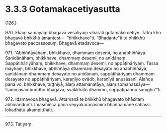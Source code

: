# 3.3.3 Gotamakacetiyasutta

(126.)

970\. Ekaṃ samayaṃ bhagavā vesāliyaṃ viharati gotamake cetiye. Tatra kho bhagavā bhikkhū āmantesi—  “bhikkhavo”ti. “Bhadante”ti te bhikkhū bhagavato paccassosuṃ. Bhagavā etadavoca—

971\. “Abhiññāyāhaṃ, bhikkhave, dhammaṃ desemi, no anabhiññāya. Sanidānāhaṃ, bhikkhave, dhammaṃ desemi, no anidānaṃ. Sappāṭihāriyāhaṃ, bhikkhave, dhammaṃ desemi, no appāṭihāriyaṃ. Tassa mayhaṃ, bhikkhave, abhiññāya dhammaṃ desayato no anabhiññāya, sanidānaṃ dhammaṃ desayato no anidānaṃ, sappāṭihāriyaṃ dhammaṃ desayato no appāṭihāriyaṃ, karaṇīyo ovādo, karaṇīyā anusāsanī. Alañca pana vo, bhikkhave, tuṭṭhiyā, alaṃ attamanatāya, alaṃ somanassāya—  ‘sammāsambuddho bhagavā, svākkhāto dhammo, suppaṭipanno saṃgho’”ti.

972\. Idamavoca bhagavā. Attamanā te bhikkhū bhagavato bhāsitaṃ abhinandunti. Imasmiñca pana veyyākaraṇasmiṃ bhaññamāne sahassī lokadhātu akampitthāti.

---

973\. Tatiyaṃ.

